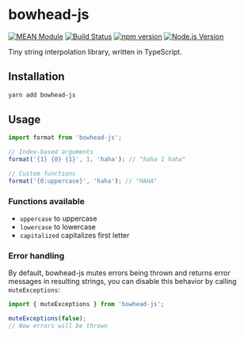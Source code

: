 # bowhead-js

[![MEAN Module](https://img.shields.io/badge/MEAN%20Module-TypeScript-blue.svg?style=flat-square)](https://github.com/mgenware/MEAN-Module)
[![Build Status](https://img.shields.io/travis/mgenware/bowhead-js.svg?style=flat-square&label=Build+Status)](https://travis-ci.org/mgenware/bowhead-js)
[![npm version](https://img.shields.io/npm/v/bowhead-js.svg?style=flat-square)](https://npmjs.com/package/bowhead-js)
[![Node.js Version](http://img.shields.io/node/v/bowhead-js.svg?style=flat-square)](https://nodejs.org/en/)

Tiny string interpolation library, written in TypeScript.

## Installation

```sh
yarn add bowhead-js
```

## Usage

```js
import format from 'bowhead-js';

// Index-based arguments
format('{1} {0} {1}', 1, 'haha'); // "haha 1 haha"

// Custom functions
format('{0:uppercase}', 'haha'); // "HAHA"
```

### Functions available

- `uppercase` to uppercase
- `lowercase` to lowercase
- `capitalized` capitalizes first letter

### Error handling

By default, bowhead-js mutes errors being thrown and returns error messages in resulting strings, you can disable this behavior by calling `muteExceptions`:

```js
import { muteExceptions } from 'bowhead-js';

muteExceptions(false);
// Now errors will be thrown
```
